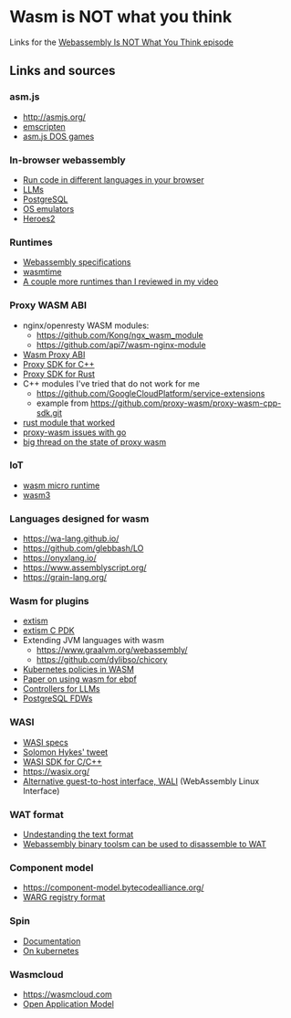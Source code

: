 # Wasm is NOT what you think

Links for the [Webassembly Is NOT What You Think episode](https://youtu.be/Wxw-YAGYHDc)

## Links and sources

### asm.js

- http://asmjs.org/
- [emscripten](https://emscripten.org/)
- [asm.js DOS games](https://dos.zone/)

### In-browser webassembly

- [Run code in different languages in your browser](https://runno.dev/)
- [LLMs](https://github.com/hrishioa/wasm-ai)
- [PostgreSQL](https://pglite.dev/)
- [OS emulators](http://copy.sh/v86/)
- [Heroes2](https://midzer.de/wasm/heroes2/)

### Runtimes

- [Webassembly specifications](https://webassembly.org/specs/)
- [wasmtime](https://wasmtime.dev/)
- [A couple more runtimes than I reviewed in my video](https://github.com/appcypher/awesome-wasm-runtimes)

### Proxy WASM ABI

- nginx/openresty WASM modules:
	- https://github.com/Kong/ngx_wasm_module
	- https://github.com/api7/wasm-nginx-module
- [Wasm Proxy ABI](https://github.com/proxy-wasm/spec)
- [Proxy SDK for C++](https://github.com/proxy-wasm/proxy-wasm-cpp-sdk)
- [Proxy SDK for Rust](https://github.com/proxy-wasm/proxy-wasm-rust-sdk)
- C++ modules I've tried that do not work for me
	- https://github.com/GoogleCloudPlatform/service-extensions
	- example from https://github.com/proxy-wasm/proxy-wasm-cpp-sdk.git
- [rust module that worked](https://github.com/wasmx-proxy/proxy-wasm-rust-filter-echo)
- [proxy-wasm issues with go](https://github.com/tetratelabs/proxy-wasm-go-sdk/issues/450#issuecomment-2253729297)
- [big thread on the state of proxy wasm](https://github.com/envoyproxy/envoy/issues/35420)

### IoT

- [wasm micro runtime](https://github.com/bytecodealliance/wasm-micro-runtime)
- [wasm3](https://github.com/wasm3/wasm3)

### Languages designed for wasm

- https://wa-lang.github.io/
- https://github.com/glebbash/LO
- https://onyxlang.io/
- https://www.assemblyscript.org/
- https://grain-lang.org/

### Wasm for plugins

- [extism](https://extism.org)
- [extism C PDK](https://github.com/extism/c-pdk)
- Extending JVM languages with wasm
	- https://www.graalvm.org/webassembly/
	- https://github.com/dylibso/chicory
- [Kubernetes policies in WASM](https://www.kubewarden.io/)
- [Paper on using wasm for ebpf](https://arxiv.org/abs/2408.04856)
- [Controllers for LLMs](https://github.com/microsoft/aici)
- [PostgreSQL FDWs](https://supabase.com/blog/postgres-foreign-data-wrappers-with-wasm)

### WASI

- [WASI specs](https://github.com/WebAssembly/WASI)
- [Solomon Hykes' tweet](https://x.com/solomonstre/status/1111004913222324225)
- [WASI SDK for C/C++](https://github.com/WebAssembly/wasi-sdk)
- https://wasix.org/
- [Alternative guest-to-host interface, WALI](https://arxiv.org/pdf/2312.03858) (WebAssembly Linux Interface)

### WAT format

- [Undestanding the text format](https://developer.mozilla.org/en-US/docs/WebAssembly/Understanding_the_text_format)
- [Webassembly binary toolsm can be used to disassemble to WAT](https://github.com/WebAssembly/wabt)

### Component model

- https://component-model.bytecodealliance.org/
- [WARG registry format](https://warg.io/)

### Spin

- [Documentation](https://developer.fermyon.com/spin/v2/)
- [On kubernetes](https://www.spinkube.dev/)

### Wasmcloud

- https://wasmcloud.com
- [Open Application Model](https://oam.dev/)
